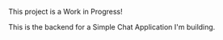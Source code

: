 This project is a Work in Progress!

This is the backend for a Simple Chat Application I'm building.